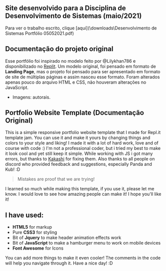 ## Site desenvolvido para a Disciplina de Desenvolvimento de Sistemas (maio/2021)

Para ver o trabalho escrito, clique [aqui](\downloads\Desenvolvimento de Sistemas Portfólio 05052021.pdf)
## Documentação do projeto original

Esse portfólio foi inspirado no modelo feito por @Lilykhan786 e disponibilizado no [Replit](https://replit.com/@templates/Portfolio-Site-Template). Um modelo original, foi pensado em formato de **Landing Page**, mas o projeto foi pensado para ser apresentado em formato de site de múltiplas páginas e assim nasceu esse formato. Foram alterados apenas pouco do arquivo HTML e CSS, não houveram alterações no JavaScript.
+ Imagens: autorais.

## Portfolio Website Template (Documentação Original)

This is a simple responsive portfolio website template that I made for Repl.it template jam. You can use it and make it yours by changing things and colors to your style and liking! I made it with a lot of hard work, love and of course with code :) I'm not a professional coder, but i tried my best to make it look cool and yet still keep it simple. While working with JS i got many errors, but thanks to [Kakashi](https://repl.it/@apoorvsingal) for fixing them. Also thanks to all people on discord who provided feedback and suggestions, especially Panda and Kub! :D

> Mistakes are proof that we are trying!

I learned so much while making this template, if you use it, please let me know. I would love to see how amazing people can make it! I hope you'll like it!

## I have used:
+ **HTML5** for markup
+ Pure **CSS3** for styling 
+ Bit of **Jquery** to make header animation effects work
+ Bit of **JavaScript** to make a hamburger menu to work on mobile devices 
+ **Font Awesome** for Icons 

You can add more things to make it even cooler! The comments in the code will help you navigate through it. Have a nice day! :D 
